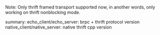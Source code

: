 Note:
    Only thrift framed transport supported now, in another words, only working on thrift nonblocking mode.

summary:
    echo_client/echo_server:
        brpc + thrift protocol version
    native_client/native_server:
        native thrift cpp version


